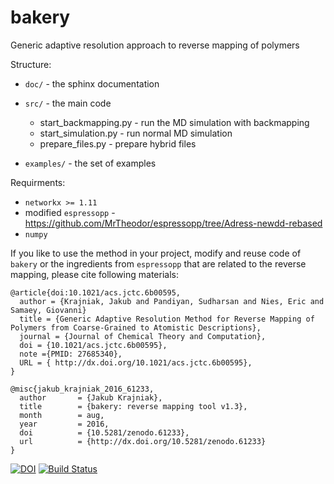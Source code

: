 bakery
===========================

Generic adaptive resolution approach to reverse mapping of polymers

Structure:

 - ``doc/``  - the sphinx documentation
 - ``src/``  - the main code

   - start_backmapping.py - run the MD simulation with backmapping
   - start_simulation.py - run normal MD simulation
   - prepare_files.py - prepare hybrid files

 - ``examples/`` - the set of examples

Requirments:

 - `networkx >= 1.11`
 - modified `espressopp` - https://github.com/MrTheodor/espressopp/tree/Adress-newdd-rebased
 - `numpy`

If you like to use the method in your project, modify and reuse code of `bakery` or the ingredients from `espressopp`
that are related to the reverse mapping, please cite following materials:

```
@article{doi:10.1021/acs.jctc.6b00595,
  author = {Krajniak, Jakub and Pandiyan, Sudharsan and Nies, Eric and Samaey, Giovanni}
  title = {Generic Adaptive Resolution Method for Reverse Mapping of Polymers from Coarse-Grained to Atomistic Descriptions},
  journal = {Journal of Chemical Theory and Computation},
  doi = {10.1021/acs.jctc.6b00595},
  note ={PMID: 27685340},
  URL = { http://dx.doi.org/10.1021/acs.jctc.6b00595},
}
```

```
@misc{jakub_krajniak_2016_61233,
  author       = {Jakub Krajniak},
  title        = {bakery: reverse mapping tool v1.3},
  month        = aug,
  year         = 2016,
  doi          = {10.5281/zenodo.61233},
  url          = {http://dx.doi.org/10.5281/zenodo.61233}
}
```

[![DOI](https://zenodo.org/badge/20122/MrTheodor/bakery.svg)](https://zenodo.org/badge/latestdoi/20122/MrTheodor/bakery)
[![Build Status](https://travis-ci.org/MrTheodor/bakery.svg?branch=master)](https://travis-ci.org/MrTheodor/bakery)
